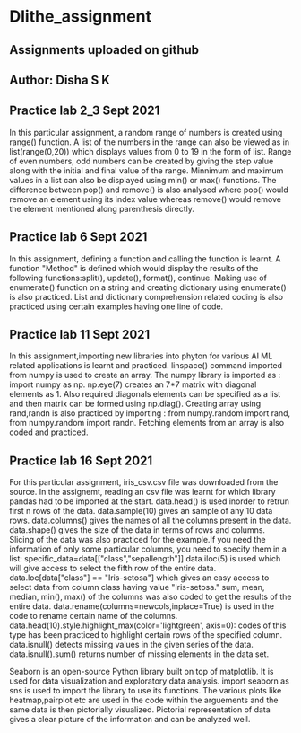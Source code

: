 # Dlithe_assignment
## Assignments uploaded on github
## Author: Disha S K

## Practice lab 2_3 Sept 2021
In this particular assignment, a random range of numbers is created using range() function. A list of the numbers in the range can also be viewed as in list(range(0,20)) which displays values from 0 to 19 in the form of list.
Range of even numbers, odd numbers can be created by giving the step value along with the initial and final value of the range. Minnimum and maximum values in a list can also be displayed using min() or max() functions.
The difference between pop() and remove() is also analysed where pop() would remove an element using its index value whereas remove() would remove the element mentioned along parenthesis directly.


## Practice lab 6 Sept 2021
In this assignment, defining a function and calling the function is learnt.
A function "Method" is defined which would display the results of the following functions:split(), update(), format(), continue.
Making use of enumerate() function on a string and creating dictionary using enumerate() is also practiced.
List and dictionary comprehension related coding is also practiced using certain examples having one line of code.


## Practice lab 11 Sept 2021
In this assignment,importing new libraries into phyton for various AI ML related applications is learnt and practiced.
linspace() command imported from numpy is used to create an array. The numpy library is imported as : import numpy as np.
np.eye(7) creates an 7*7 matrix with diagonal elements as 1. Also required diagonals elements can be specified as a list and then matrix can be formed using np.diag().
Creating array using rand,randn is also practiced by importing : from numpy.random import rand, from numpy.random import randn.
Fetching elements from an array is also coded and practiced.


## Practice lab 16 Sept 2021
For this particular assignment, iris_csv.csv file was downloaded from the source. In the assignemt, reading an csv file was learnt for which library pandas had to be imported at the start.
data.head() is used inorder to retrun first n rows of the data.
data.sample(10) gives an sample of  any 10 data rows.
data.columns() gives the names of all the columns present in the data.
data.shape() gives the size of the data in terms of rows and columns.
Slicing of the data was also practiced for the example.If you need the information of only some particular columns, you need to specify them in a list:
specific_data=data[["class","sepallength"]]
data.iloc(5) is used which will give access to select the fifth row of the entire data.
data.loc[data["class"] == "Iris-setosa"]  which gives an easy access to select data from column class having value "Iris-setosa."
sum, mean, median, min(), max() of the columns was also coded to get the results of the entire data.
data.rename(columns=newcols,inplace=True) is used in the code to rename certain name of the columns.
data.head(10).style.highlight_max(color='lightgreen', axis=0): codes of this type has been practiced to highlight certain rows of the specified column.
data.isnull() detects missing values in the given series of the data.
data.isnull().sum() returns number of missing elements in the data set.

Seaborn is an open-source Python library built on top of matplotlib. It is used for data visualization and exploratory data analysis.
import seaborn as sns is used to import the library to use its functions.
The various plots like heatmap,pairplot etc are used in the code within the arguements and the same data is then pictorially visualized.
Pictorial representation of data gives a clear picture of the information and can be analyzed well.
